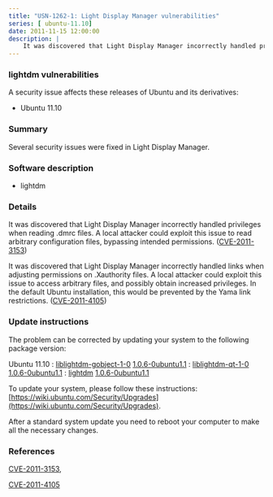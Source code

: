 ```yaml
---
title: "USN-1262-1: Light Display Manager vulnerabilities"
series: [ ubuntu-11.10]
date: 2011-11-15 12:00:00
description: |
    It was discovered that Light Display Manager incorrectly handled privileges when reading .dmrc files. A local attacker could exploit this issue to read arbitrary configuration files, bypassing intended permissions. ([CVE-2011-3153](http://people.ubuntu.com/~ubuntu-security/cve/CVE-2011-3153))
--- 
```

 
 


### lightdm vulnerabilities

A security issue affects these releases of Ubuntu and its derivatives:

* Ubuntu 11.10

### Summary

Several security issues were fixed in Light Display Manager. 

### Software description

* lightdm 

### Details

It was discovered that Light Display Manager incorrectly handled privileges when reading .dmrc files. A local attacker could exploit this issue to read arbitrary configuration files, bypassing intended permissions. ([CVE-2011-3153](http://people.ubuntu.com/~ubuntu-security/cve/CVE-2011-3153))

It was discovered that Light Display Manager incorrectly handled links when adjusting permissions on .Xauthority files. A local attacker could exploit this issue to access arbitrary files, and possibly obtain increased privileges. In the default Ubuntu installation, this would be prevented by the Yama link restrictions. ([CVE-2011-4105](http://people.ubuntu.com/~ubuntu-security/cve/CVE-2011-4105)) 

### Update instructions

The problem can be corrected by updating your system to the following package version:

Ubuntu 11.10
 : [liblightdm-gobject-1-0](https://launchpad.net/ubuntu/+source/lightdm) <span> [1.0.6-0ubuntu1.1](https://launchpad.net/ubuntu/+source/lightdm/1.0.6-0ubuntu1.1) </span> 
 : [liblightdm-qt-1-0](https://launchpad.net/ubuntu/+source/lightdm) <span> [1.0.6-0ubuntu1.1](https://launchpad.net/ubuntu/+source/lightdm/1.0.6-0ubuntu1.1) </span> 
 : [lightdm](https://launchpad.net/ubuntu/+source/lightdm) <span> [1.0.6-0ubuntu1.1](https://launchpad.net/ubuntu/+source/lightdm/1.0.6-0ubuntu1.1) </span> 

To update your system, please follow these instructions: [https://wiki.ubuntu.com/Security/Upgrades](https://wiki.ubuntu.com/Security/Upgrades).

After a standard system update you need to reboot your computer to make all the necessary changes. 

### References

 
 [CVE-2011-3153](http://people.ubuntu.com/~ubuntu-security/cve/CVE-2011-3153), 

 [CVE-2011-4105](http://people.ubuntu.com/~ubuntu-security/cve/CVE-2011-4105)
 

